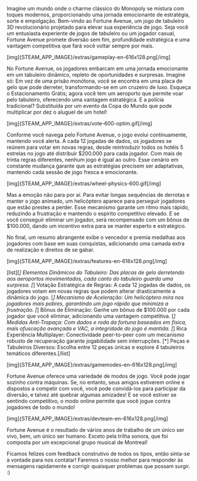 Imagine um mundo onde o charme clássico do Monopoly se mistura com toques modernos, proporcionando uma jornada emocionante de estratégia, sorte e empolgação. Bem-vindo ao Fortune Avenue, um jogo de tabuleiro 3D revolucionário projetado para elevar sua experiência de jogo. Seja você um entusiasta experiente de jogos de tabuleiro ou um jogador casual, Fortune Avenue promete diversão sem fim, profundidade estratégica e uma vantagem competitiva que fará você voltar sempre por mais.

[img]{STEAM_APP_IMAGE}/extras/gameplay-en-616x128.png[/img]

No Fortune Avenue, os jogadores embarcam em uma jornada emocionante em um tabuleiro dinâmico, repleto de oportunidades e surpresas. Imagine só: Em vez de uma prisão monótona, você se encontra em uma placa de gelo que pode derreter, transformando-se em um cruzeiro de luxo. Esqueça o Estacionamento Grátis; agora você tem um aeroporto que permite voar pelo tabuleiro, oferecendo uma vantagem estratégica. E a polícia tradicional? Substituída por um evento da Copa do Mundo que pode multiplicar por dez o aluguel de um hotel!

[img]{STEAM_APP_IMAGE}/extras/vote-600-optim.gif[/img]

Conforme você navega pelo Fortune Avenue, o jogo evolui continuamente, mantendo você alerta. A cada 12 jogadas de dados, os jogadores se reúnem para votar em novas regras, desde reintroduzir todos os hotéis 5 estrelas no jogo até distribuir $200.000 para cada jogador. Com mais de trinta regras diferentes, nenhum jogo é igual ao outro. Esse cenário em constante mudança garante que as estratégias precisem ser adaptativas, mantendo cada sessão de jogo fresca e emocionante.

[img]{STEAM_APP_IMAGE}/extras/wheel-physics-600.gif[/img]

Mas a emoção não para por aí. Para evitar longas sequências de derrotas e manter o jogo animado, um helicóptero aparece para perseguir jogadores que estão prestes a perder. Esse mecanismo garante um ritmo mais rápido, reduzindo a frustração e mantendo o espírito competitivo elevado. E se você conseguir eliminar um jogador, será recompensado com um bônus de $100.000, dando um incentivo extra para se manter esperto e estratégico.

No final, um resumo abrangente exibe o vencedor e premia medalhas aos jogadores com base em suas conquistas, adicionando uma camada extra de realização e direitos de se gabar.

[img]{STEAM_APP_IMAGE}/extras/features-en-616x128.png[/img]

[list][*] Elementos Dinâmicos do Tabuleiro: Das placas de gelo derretendo aos aeroportos movimentados, cada canto do tabuleiro guarda uma surpresa.
[*] Votação Estratégica de Regras: A cada 12 jogadas de dados, os jogadores votam em novas regras que podem alterar drasticamente a dinâmica do jogo.
[*] Mecanismo de Aceleração: Um helicóptero mira nos jogadores mais pobres, garantindo um jogo rápido que minimiza a frustração.
[*] Bônus de Eliminação: Ganhe um bônus de $100.000 por cada jogador que você eliminar, adicionando uma vantagem competitiva.
[*] Medidas Anti-Trapaça: Com dados e roda da fortuna baseados em física, mais ofuscação avançada e VAC, a integridade do jogo é mantida.
[*] Rica Experiência Multiplayer: Conectividade peer-to-peer com um mecanismo robusto de recuperação garante jogabilidade sem interrupções.
[*] Peças e Tabuleiros Diversos: Escolha entre 12 peças únicas e explore 4 tabuleiros temáticos diferentes.[/list]

[img]{STEAM_APP_IMAGE}/extras/gamemodes-en-616x128.png[/img]

Fortune Avenue oferece uma variedade de modos de jogo. Você pode jogar sozinho contra máquinas. Se, no entanto, seus amigos estiverem online e dispostos a competir com você, você pode convidá-los para participar da diversão, e talvez até quebrar algumas amizades! E se você estiver se sentindo competitivo, o modo online permite que você jogue contra jogadores de todo o mundo!

[img]{STEAM_APP_IMAGE}/extras/devteam-en-616x128.png[/img]

Fortune Avenue é o resultado de vários anos de trabalho de um único ser vivo, bem, um único ser humano. Exceto pela trilha sonora, que foi composta por um excepcional grupo musical de Montreal!

Ficamos felizes com feedback construtivo de todos os tipos, então sinta-se à vontade para nos contatar! Faremos o nosso melhor para responder às mensagens rapidamente e corrigir quaisquer problemas que possam surgir. :)
